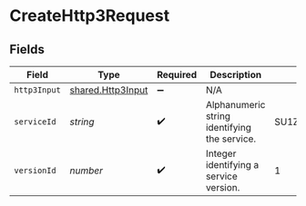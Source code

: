 # CreateHttp3Request


## Fields

| Field                                                  | Type                                                   | Required                                               | Description                                            | Example                                                |
| ------------------------------------------------------ | ------------------------------------------------------ | ------------------------------------------------------ | ------------------------------------------------------ | ------------------------------------------------------ |
| `http3Input`                                           | [shared.Http3Input](../../models/shared/http3input.md) | :heavy_minus_sign:                                     | N/A                                                    |                                                        |
| `serviceId`                                            | *string*                                               | :heavy_check_mark:                                     | Alphanumeric string identifying the service.           | SU1Z0isxPaozGVKXdv0eY                                  |
| `versionId`                                            | *number*                                               | :heavy_check_mark:                                     | Integer identifying a service version.                 | 1                                                      |